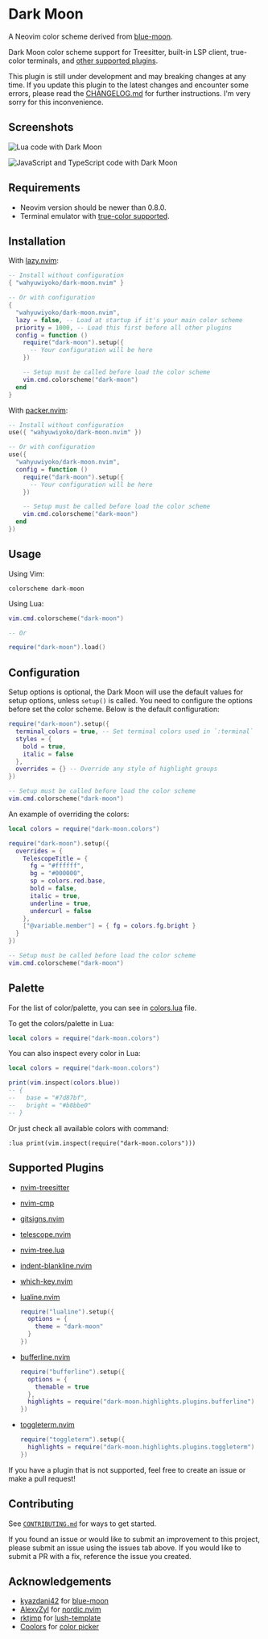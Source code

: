 # Dark Moon

A Neovim color scheme derived from
[blue-moon](https://github.com/kyazdani42/blue-moon).

Dark Moon color scheme support for Treesitter, built-in LSP client, true-color
terminals, and [other supported plugins](#supported-plugins).

This plugin is still under development and may breaking changes at any time.
If you update this plugin to the latest changes and encounter some errors,
please read the [CHANGELOG.md](CHANGELOG.md) for further instructions. I'm
very sorry for this inconvenience.

## Screenshots

![Lua code with Dark Moon](https://github.com/wahyuwiyoko/dark-moon.nvim/assets/137708513/2baa2c79-ec36-45b2-8d3c-c928390031fd)

![JavaScript and TypeScript code with Dark Moon](https://github.com/wahyuwiyoko/dark-moon.nvim/assets/137708513/3e12d126-2207-4412-a876-e46022671007)

## Requirements

- Neovim version should be newer than 0.8.0.
- Terminal emulator with [true-color supported](https://github.com/termstandard/colors#truecolor-support-in-output-devices).

## Installation

With [lazy.nvim](https://github.com/folke/lazy.nvim):

```lua
-- Install without configuration
{ "wahyuwiyoko/dark-moon.nvim" }

-- Or with configuration
{
  "wahyuwiyoko/dark-moon.nvim",
  lazy = false, -- Load at startup if it's your main color scheme
  priority = 1000, -- Load this first before all other plugins
  config = function ()
    require("dark-moon").setup({
      -- Your configuration will be here
    })

    -- Setup must be called before load the color scheme
    vim.cmd.colorscheme("dark-moon")
  end
}
```

With [packer.nvim](https://github.com/wbthomason/packer.nvim):

```lua
-- Install without configuration
use({ "wahyuwiyoko/dark-moon.nvim" })

-- Or with configuration
use({
  "wahyuwiyoko/dark-moon.nvim",
  config = function ()
    require("dark-moon").setup({
      -- Your configuration will be here
    })

    -- Setup must be called before load the color scheme
    vim.cmd.colorscheme("dark-moon")
  end
})
```

## Usage

Using Vim:

```vim
colorscheme dark-moon
```

Using Lua:

```lua
vim.cmd.colorscheme("dark-moon")

-- Or

require("dark-moon").load()
```

## Configuration

Setup options is optional, the Dark Moon will use the default values for setup
options, unless `setup()` is called. You need to configure the options before
set the color scheme. Below is the default configuration:

```lua
require("dark-moon").setup({
  terminal_colors = true, -- Set terminal colors used in `:terminal`
  styles = {
    bold = true,
    italic = false
  },
  overrides = {} -- Override any style of highlight groups
})

-- Setup must be called before load the color scheme
vim.cmd.colorscheme("dark-moon")
```

An example of overriding the colors:

```lua
local colors = require("dark-moon.colors")

require("dark-moon").setup({
  overrides = {
    TelescopeTitle = {
      fg = "#ffffff",
      bg = "#000000",
      sp = colors.red.base,
      bold = false,
      italic = true,
      underline = true,
      undercurl = false
    },
    ["@variable.member"] = { fg = colors.fg.bright }
  }
})

-- Setup must be called before load the color scheme
vim.cmd.colorscheme("dark-moon")
```

## Palette

For the list of color/palette, you can see in
[colors.lua](lua/dark-moon/colors.lua) file.

To get the colors/palette in Lua:

```lua
local colors = require("dark-moon.colors")
```

You can also inspect every color in Lua:

```lua
local colors = require("dark-moon.colors")

print(vim.inspect(colors.blue))
-- {
--   base = "#7d87bf",
--   bright = "#b8bbe0"
-- }
```

Or just check all available colors with command:

```vim
:lua print(vim.inspect(require("dark-moon.colors")))
```

## Supported Plugins

- [nvim-treesitter](https://github.com/nvim-treesitter/nvim-treesitter)
- [nvim-cmp](https://github.com/hrsh7th/nvim-cmp)
- [gitsigns.nvim](https://github.com/lewis6991/gitsigns.nvim)
- [telescope.nvim](https://github.com/nvim-telescope/telescope.nvim)
- [nvim-tree.lua](https://github.com/nvim-tree/nvim-tree.lua)
- [indent-blankline.nvim](https://github.com/lukas-reineke/indent-blankline.nvim)
- [which-key.nvim](https://github.com/folke/which-key.nvim)
- [lualine.nvim](https://github.com/nvim-lualine/lualine.nvim)

  ```lua
  require("lualine").setup({
    options = {
      theme = "dark-moon"
    }
  })
  ```

- [bufferline.nvim](https://github.com/akinsho/bufferline.nvim)

  ```lua
  require("bufferline").setup({
    options = {
      themable = true
    },
    highlights = require("dark-moon.highlights.plugins.bufferline")
  })
  ```

- [toggleterm.nvim](https://github.com/akinsho/toggleterm.nvim)

  ```lua
  require("toggleterm").setup({
    highlights = require("dark-moon.highlights.plugins.toggleterm")
  })
  ```

If you have a plugin that is not supported, feel free to create an issue or
make a pull request!

## Contributing

See [`CONTRIBUTING.md`](CONTRIBUTING.md) for ways to get started.

If you found an issue or would like to submit an improvement to this project,
please submit an issue using the issues tab above. If you would like to submit
a PR with a fix, reference the issue you created.

## Acknowledgements

- [kyazdani42](https://github.com/kyazdani42) for [blue-moon](https://github.com/kyazdani42/blue-moon)
- [AlexvZyl](https://github.com/AlexvZyl) for [nordic.nvim](https://github.com/AlexvZyl/nordic.nvim)
- [rktjmp](https://github.com/rktjmp) for [lush-template](https://github.com/rktjmp/lush-template)
- [Coolors](https://coolors.co/) for [color picker](https://coolors.co/color-picker)
